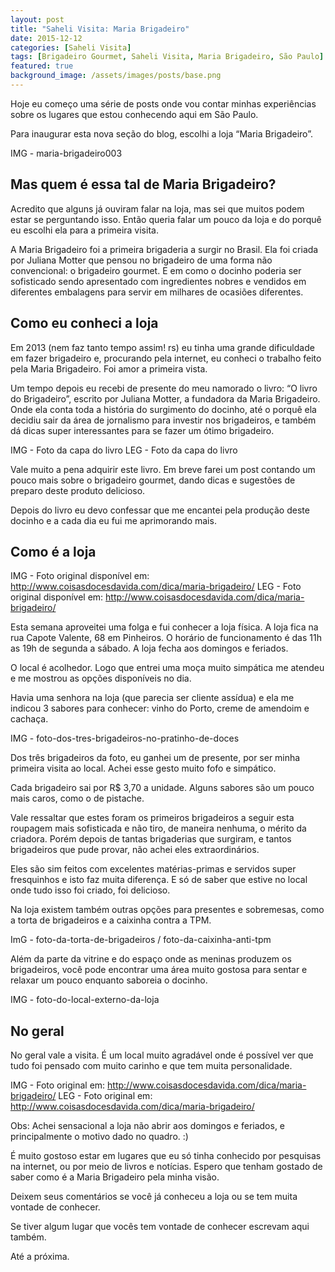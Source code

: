 ```yaml
---
layout: post
title: "Saheli Visita: Maria Brigadeiro"
date: 2015-12-12
categories: [Saheli Visita]
tags: [Brigadeiro Gourmet, Saheli Visita, Maria Brigadeiro, São Paulo]
featured: true
background_image: /assets/images/posts/base.png
---
```


Hoje eu começo uma série de posts onde vou contar minhas experiências sobre os lugares que estou conhecendo aqui em São Paulo.

Para inaugurar esta nova seção do blog, escolhi a loja “Maria Brigadeiro”.

IMG - maria-brigadeiro003

## Mas quem é essa tal de Maria Brigadeiro?

Acredito que alguns já ouviram falar na loja, mas sei que muitos podem estar se perguntando isso. Então queria falar um pouco da loja e do porquê eu escolhi ela para a primeira visita.

A Maria Brigadeiro foi a primeira brigaderia a surgir no Brasil. Ela foi criada por Juliana Motter que pensou no brigadeiro de uma forma não convencional: o brigadeiro gourmet. E em como o docinho poderia ser sofisticado sendo apresentado com ingredientes nobres e vendidos em diferentes embalagens para servir em milhares de ocasiões diferentes.

## Como eu conheci a loja

Em 2013 (nem faz tanto tempo assim! rs) eu tinha uma grande dificuldade em fazer brigadeiro e, procurando pela internet, eu conheci o trabalho feito pela Maria Brigadeiro. Foi amor a primeira vista.

Um tempo depois eu recebi de presente do meu namorado o livro: “O livro do Brigadeiro”, escrito por Juliana Motter, a fundadora da Maria Brigadeiro. Onde ela conta toda a história do surgimento do docinho, até o porquê ela decidiu sair da área de jornalismo para investir nos brigadeiros, e também dá dicas super interessantes para se fazer um ótimo brigadeiro.

IMG - Foto da capa do livro
LEG - Foto da capa do livro

Vale muito a pena adquirir este livro. Em breve farei um post contando um pouco mais sobre o brigadeiro gourmet, dando dicas e sugestões de preparo deste produto delicioso.

Depois do livro eu devo confessar que me encantei pela produção deste docinho e a cada dia eu fui me aprimorando mais.

## Como é a loja

IMG - Foto original disponível em: http://www.coisasdocesdavida.com/dica/maria-brigadeiro/
LEG - Foto original disponível em: http://www.coisasdocesdavida.com/dica/maria-brigadeiro/

Esta semana aproveitei uma folga e fui conhecer a loja física. A loja fica na rua Capote Valente, 68 em Pinheiros. O horário de funcionamento é das 11h as 19h de segunda a sábado. A loja fecha aos domingos e feriados.

O local é acolhedor. Logo que entrei uma moça muito simpática me atendeu e me mostrou as opções disponíveis no dia.

Havia uma senhora na loja (que parecia ser cliente assídua) e ela me indicou 3 sabores para conhecer: vinho do Porto, creme de amendoim e cachaça.

IMG - foto-dos-tres-brigadeiros-no-pratinho-de-doces

Dos três brigadeiros da foto, eu ganhei um de presente, por ser minha primeira visita ao local. Achei esse gesto muito fofo e simpático.

Cada brigadeiro sai por R$ 3,70 a unidade. Alguns sabores são um pouco mais caros, como o de pistache.

Vale ressaltar que estes foram os primeiros brigadeiros a seguir esta roupagem mais sofisticada e não tiro, de maneira nenhuma, o mérito da criadora. Porém depois de tantas brigaderias que surgiram, e tantos brigadeiros que pude provar, não achei eles extraordinários.

Eles são sim feitos com excelentes matérias-primas e servidos super fresquinhos e isto faz muita diferença. E só de saber que estive no local onde tudo isso foi criado, foi delicioso.

Na loja existem também outras opções para presentes e sobremesas, como a torta de brigadeiros e a caixinha contra a TPM.

ImG - foto-da-torta-de-brigadeiros / foto-da-caixinha-anti-tpm

Além da parte da vitrine e do espaço onde as meninas produzem os brigadeiros, você pode encontrar uma área muito gostosa para sentar e relaxar um pouco enquanto saboreia o docinho.

IMG - foto-do-local-externo-da-loja

## No geral

No geral vale a visita. É um local muito agradável onde é possível ver que tudo foi pensado com muito carinho e que tem muita personalidade.

IMG - Foto original em: http://www.coisasdocesdavida.com/dica/maria-brigadeiro/
LEG - Foto original em: http://www.coisasdocesdavida.com/dica/maria-brigadeiro/

Obs: Achei sensacional a loja não abrir aos domingos e feriados, e principalmente o motivo dado no quadro. :)

É muito gostoso estar em lugares que eu só tinha conhecido por pesquisas na internet, ou por meio de livros e notícias. Espero que tenham gostado de saber como é a Maria Brigadeiro pela minha visão.

Deixem seus comentários se você já conheceu a loja ou se tem muita vontade de conhecer.

Se tiver algum lugar que vocês tem vontade de conhecer escrevam aqui também.

Até a próxima.
